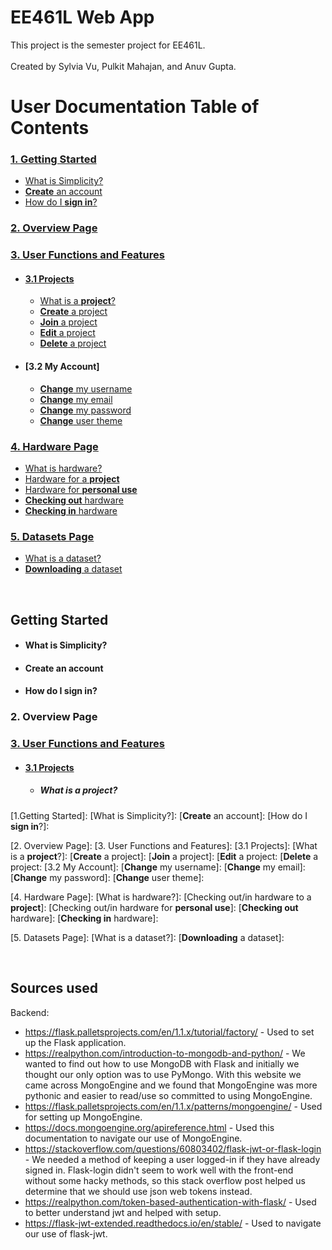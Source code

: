 # EE461L Web App

This project is the semester project for EE461L.  
&nbsp;   
Created by Sylvia Vu, Pulkit Mahajan, and Anuv Gupta.
&nbsp;
&nbsp;
&nbsp;
# User Documentation Table of Contents
### [1. Getting Started](#1-getting-started)
* [What is Simplicity?](#what-is-simplicity?)
* [**Create** an account](#create-an-account)
* [How do I **sign in**?](#how-do-i-sign-in?)
### [2. Overview Page](#2-overview-page)
### [3. User Functions and Features](#3-user-functions-and-features)
* #### [3.1 Projects](#3.1-projects)
   * [What is a **project**?](#what-is-a-project?)
   * [**Create** a project](#create-a-project)
   * [**Join** a project](#join-a-project)
   * [**Edit** a project](#edit-a-project)
   * [**Delete** a project](#delete-a-project)
* #### [3.2 My Account]
   * [**Change** my username](#change-my-username)
   * [**Change** my email](#change-my-email)
   * [**Change** my password](#change-my-password)
   * [**Change** user theme](#change-user-theme)
### [4. Hardware Page](#4-hardware-page)
   * [What is hardware?](#what-is-hardware?)
   * [Hardware for a **project**](#hardware-for-a-project)
   * [Hardware for **personal use**](#hardware-for-personal-use)
   * [**Checking out** hardware](#checking-out-hardware)
   * [**Checking in** hardware](#checking-in-hardware)
### [5. Datasets Page](#5-datasets-page)
   * [What is a dataset?](#what-is-a-dataset?)
   * [**Downloading** a dataset](#downloading-a-dataset)

&nbsp;
&nbsp;
&nbsp;
&nbsp;
  
## <a name="1-getting-started"></a>Getting Started
* #### <a name="what-is-simplicity?"></a>What is Simplicity?

* #### <a name="create-an-account"></a>**Create** an account

* #### <a name="how-do-i-sign-in?"></a>How do I **sign in**?


### 2. Overview Page


### [3. User Functions and Features](#3.-user-functions-and-features)
   - #### [3.1 Projects](3.1-projects)
      - ##### What is a project?  
  
  
  
  

  
  
  
  
  
[1.Getting Started]:
[What is Simplicity?]:
[**Create** an account]:
[How do I **sign in**?]:

[2. Overview Page]:
[3. User Functions and Features]:
[3.1 Projects]:
[What is a **project**?]:
[**Create** a project]:
[**Join** a project]:
[**Edit** a project:
[**Delete** a project:
[3.2 My Account]:
[**Change** my username]:
[**Change** my email]:
[**Change** my password]:
[**Change** user theme]:

[4. Hardware Page]:
[What is hardware?]:
[Checking out/in hardware to a **project**]:
[Checking out/in hardware for **personal use**]:
[**Checking out** hardware]:
[**Checking in** hardware]:

[5. Datasets Page]:
[What is a dataset?]:
[**Downloading** a dataset]:





&nbsp;  
## Sources used

Backend:
- https://flask.palletsprojects.com/en/1.1.x/tutorial/factory/ - Used to set up the Flask application.
- https://realpython.com/introduction-to-mongodb-and-python/ - We wanted to find out how to use MongoDB with Flask and initially we thought our only option was to use PyMongo. With this website we came across MongoEngine and we found that MongoEngine was more pythonic and easier to read/use so committed to using MongoEngine.
- https://flask.palletsprojects.com/en/1.1.x/patterns/mongoengine/ - Used for setting up MongoEngine.
- https://docs.mongoengine.org/apireference.html - Used this documentation to navigate our use of MongoEngine.
- https://stackoverflow.com/questions/60803402/flask-jwt-or-flask-login - We needed a method of keeping a user logged-in if they have already signed in. Flask-login didn't seem to work well with the front-end without some hacky methods, so this stack overflow post helped us determine that we should use json web tokens instead.
- https://realpython.com/token-based-authentication-with-flask/ - Used to better understand jwt and helped with setup.
- https://flask-jwt-extended.readthedocs.io/en/stable/ - Used to navigate our use of flask-jwt.




